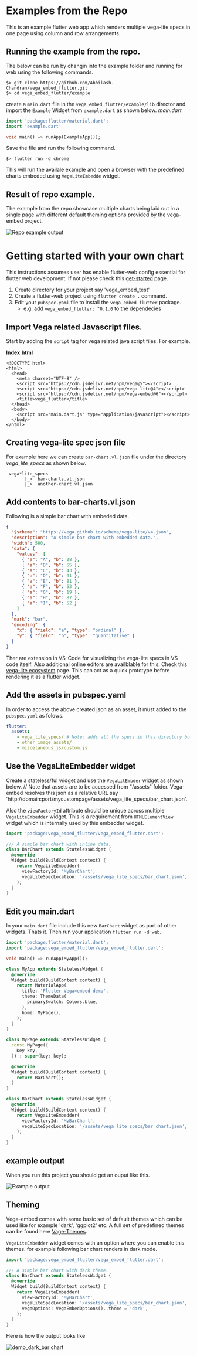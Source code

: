 # Examples from the Repo

This is an example flutter web app which renders multiple vega-lite specs in one page using column and row arrangements.

## Running the example from the repo.

The below can be run by changin into the example folder and running for web using the following commands.

```text
$> git clone https://github.com/Abhilash-Chandran/vega_embed_flutter.git
$> cd vega_embed_flutter/example
```

create a `main.dart` file in the `vega_embed_flutter/example/lib` director and import the `Example` Widget from `example.dart` as shown below.
_*main.dart*_

```dart
import 'package:flutter/material.dart';
import 'example.dart'

void main() => runApp(ExampleApp());
```

Save the file and run the following command.

```text
$> flutter run -d chrome
```

This will run the availale example and open a browser with the predefined charts embeded using `VegaLiteEmbedde` widget.

## Result of repo example.

The example from the repo showcase multiple charts being laid out in a single page with different default theming options provided by the vega-embed project.

![Repo example output](repo_example.png)

# Getting started with your own chart

This instructions assumes user has enable flutter-web config essential for flutter web development. If not please check this [get-started](https://flutter.dev/docs/get-started/web) page.

1. Create directory for your project say 'vega_embed_test'
2. Create a flutter-web project using `flutter create .` command.
3. Edit your `pubspec.yaml` file to install the `vega_embed_flutter` package.
   - e.g. add `vega_embed_flutter: ^0.1.0` to the dependecies

## Import Vega related Javascript files.

Start by adding the `script` tag for vega related java script files. For example.

**Index.html**

```
<!DOCTYPE html>
<html>
  <head>
    <meta charset="UTF-8" />
    <script src="https://cdn.jsdelivr.net/npm/vega@5"></script>
    <script src="https://cdn.jsdelivr.net/npm/vega-lite@4"></script>
    <script src="https://cdn.jsdelivr.net/npm/vega-embed@6"></script>
    <title>vega_flutter</title>
  </head>
  <body>
    <script src="main.dart.js" type="application/javascript"></script>
  </body>
</html>
```

## Creating vega-lite spec json file

For example here we can create `bar-chart.vl.json` file under the directory _vega_lite_specs_ as shown below.

```
 vega*lite_specs
       |_>  bar-charts.vl.json
       |_>  another-chart.vl.json
```

## Add contents to bar-charts.vl.json

Following is a simple bar chart with embeded data.

```json
{
  "$schema": "https://vega.github.io/schema/vega-lite/v4.json",
  "description": "A simple bar chart with embedded data.",
  "width": 500,
  "data": {
    "values": [
      { "a": "A", "b": 28 },
      { "a": "B", "b": 55 },
      { "a": "C", "b": 43 },
      { "a": "D", "b": 91 },
      { "a": "E", "b": 81 },
      { "a": "F", "b": 53 },
      { "a": "G", "b": 19 },
      { "a": "H", "b": 87 },
      { "a": "I", "b": 52 }
    ]
  },
  "mark": "bar",
  "encoding": {
    "x": { "field": "a", "type": "ordinal" },
    "y": { "field": "b", "type": "quantitative" }
  }
}
```

Ther are extension in VS-Code for visualizing the vega-lite specs in VS code itself. Also additional online editors are availblable for this. Check this [vega-lite ecosystem](https://vega.github.io/vega-lite/ecosystem.html) page. This can act as a quick prototype before rendering it as a flutter widget.

## Add the assets in pubspec.yaml

In order to access the above created json as an asset, it must added to the `pubspec.yaml` as folows.

```yaml
flutter:
  assets:
    - vega_lite_specs/ # Note: adds all the specs in this directory but not folders.
    - other_image_assets/
    - miscelaneous_js/custom.js
```

## Use the VegaLiteEmbedder widget

Create a stateless/ful widget and use the `VegaLitEmbder` widget as shown below. // Note that assets are to be accessed from "/assets" folder. Vega-embed resolves this json as a relative URL say 'http://domain:port/mycustompage/assets/vega_lite_specs/bar_chart.json'.

Also the `viewFactoryId` attribute should be unique across multiple `VegaLiteEmbedder` widget. This is a requirement from `HTMLElementView` widget which is internally used by this embedder widget.

```dart
import 'package:vega_embed_flutter/vega_embed_flutter.dart';

/// A simple bar chart with inline data.
class BarChart extends StatelessWidget {
  @override
  Widget build(BuildContext context) {
    return VegaLiteEmbedder(
      viewFactoryId: 'MyBarChart',
      vegaLiteSpecLocation: '/assets/vega_lite_specs/bar_chart.json',
    );
  }
}
```

## Edit you main.dart

In your `main.dart` file include this new `BarChart` widget as part of other widgets.
Thats it. Then run your application `flutter run -d web`.

```dart
import 'package:flutter/material.dart';
import 'package:vega_embed_flutter/vega_embed_flutter.dart';

void main() => runApp(MyApp());

class MyApp extends StatelessWidget {
  @override
  Widget build(BuildContext context) {
    return MaterialApp(
      title: 'Flutter Vega=embed demo',
      theme: ThemeData(
        primarySwatch: Colors.blue,
      ),
      home: MyPage(),
    );
  }
}

class MyPage extends StatelessWidget {
  const MyPage({
    Key key,
  }) : super(key: key);

  @override
  Widget build(BuildContext context) {
    return BarChart();
  }
}

class BarChart extends StatelessWidget {
  @override
  Widget build(BuildContext context) {
    return VegaLiteEmbedder(
      viewFactoryId: 'MyBarChart',
      vegaLiteSpecLocation: '/assets/vega_lite_specs/bar_chart.json',
    );
  }
}
```

## example output

When you run this project you should get an ouput like this.

![Example output](demo_example.png)

## Theming

Vega-embed comes with some basic set of default themes which can be used like for example 'dark', 'ggplot2' etc. A full set of predefined themes can be found here [Vage-Themes](https://github.com/vega/vega-themes#included-themes).

`VegaLiteEmbedder` widget comes with an option where you can enable this themes. for example following bar chart renders in dark mode.

```dart
import 'package:vega_embed_flutter/vega_embed_flutter.dart';

/// A simple bar chart with dark theme.
class BarChart extends StatelessWidget {
  @override
  Widget build(BuildContext context) {
    return VegaLiteEmbedder(
      viewFactoryId: 'MyBarChart',
      vegaLiteSpecLocation: '/assets/vega_lite_specs/bar_chart.json',
      vegaOptions: VegaEmbedOptions()..theme = 'dark',
    );
  }
}
```

Here is how the output looks like

![demo_dark_bar chart](demo_dark_bar.png)
